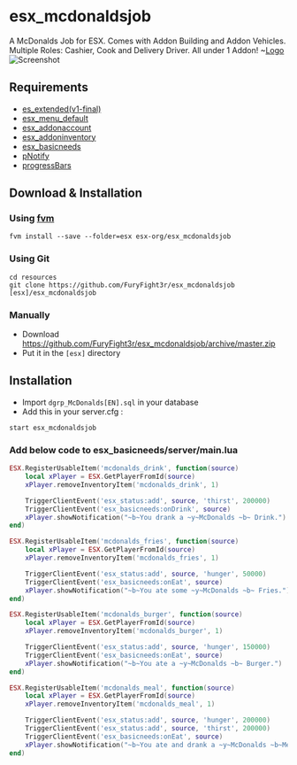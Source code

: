 # esx_mcdonaldsjob
A McDonalds Job for ESX. 
Comes with Addon Building and Addon Vehicles.
Multiple Roles: Cashier, Cook and Delivery Driver.
All under 1 Addon!
~[Logo](https://i.imgur.com/dA1Qe1d.png)
![Screenshot](https://i.imgur.com/0q6YWkF.jpg)

## Requirements
- [es_extended(v1-final)](https://github.com/ESX-Org/es_extended/tree/v1-final)
- [esx_menu_default](https://github.com/ESX-Org/esx_menu_default)
- [esx_addonaccount](https://github.com/ESX-Org/esx_addonaccount)
- [esx_addoninventory](https://github.com/ESX-Org/esx_addoninventory)
- [esx_basicneeds](https://github.com/ESX-Org/esx_basicneeds)
- [pNotify](https://github.com/Nick78111/pNotify)
- [progressBars](https://github.com/EthanPeacock/progressBars)

## Download & Installation

### Using [fvm](https://github.com/qlaffont/fvm-installer)
```
fvm install --save --folder=esx esx-org/esx_mcdonaldsjob
```

### Using Git
```
cd resources
git clone https://github.com/FuryFight3r/esx_mcdonaldsjob [esx]/esx_mcdonaldsjob
```

### Manually
- Download https://github.com/FuryFight3r/esx_mcdonaldsjob/archive/master.zip
- Put it in the `[esx]` directory


## Installation
- Import `dgrp_McDonalds[EN].sql` in your database
- Add this in your server.cfg :

```
start esx_mcdonaldsjob
```

### Add below code to esx_basicneeds/server/main.lua

```lua
ESX.RegisterUsableItem('mcdonalds_drink', function(source)
	local xPlayer = ESX.GetPlayerFromId(source)
	xPlayer.removeInventoryItem('mcdonalds_drink', 1)

	TriggerClientEvent('esx_status:add', source, 'thirst', 200000)
	TriggerClientEvent('esx_basicneeds:onDrink', source)
	xPlayer.showNotification("~b~You drank a ~y~McDonalds ~b~ Drink.")
end)

ESX.RegisterUsableItem('mcdonalds_fries', function(source)
	local xPlayer = ESX.GetPlayerFromId(source)
	xPlayer.removeInventoryItem('mcdonalds_fries', 1)

	TriggerClientEvent('esx_status:add', source, 'hunger', 50000)
	TriggerClientEvent('esx_basicneeds:onEat', source)
	xPlayer.showNotification("~b~You ate some ~y~McDonalds ~b~ Fries.")
end)

ESX.RegisterUsableItem('mcdonalds_burger', function(source)
	local xPlayer = ESX.GetPlayerFromId(source)
	xPlayer.removeInventoryItem('mcdonalds_burger', 1)

	TriggerClientEvent('esx_status:add', source, 'hunger', 150000)
	TriggerClientEvent('esx_basicneeds:onEat', source)
	xPlayer.showNotification("~b~You ate a ~y~McDonalds ~b~ Burger.")
end)

ESX.RegisterUsableItem('mcdonalds_meal', function(source)
	local xPlayer = ESX.GetPlayerFromId(source)
	xPlayer.removeInventoryItem('mcdonalds_meal', 1)

	TriggerClientEvent('esx_status:add', source, 'hunger', 200000)
	TriggerClientEvent('esx_status:add', source, 'thirst', 200000)
	TriggerClientEvent('esx_basicneeds:onEat', source)
	xPlayer.showNotification("~b~You ate and drank a ~y~McDonalds ~b~Meal.")
end)

```
